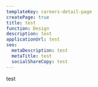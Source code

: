 ```yaml
---
templateKey: careers-detail-page
createPage: true
title: test
function: Design
description: test
applicationUrl: test
seo:
  metaDescription: test
  metaTitle: test
  socialShareCopy: test
---
```

test
